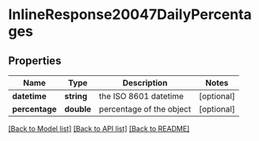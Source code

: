 # InlineResponse20047DailyPercentages

## Properties
Name | Type | Description | Notes
------------ | ------------- | ------------- | -------------
**datetime** | **string** | the ISO 8601 datetime | [optional] 
**percentage** | **double** | percentage of the object | [optional] 

[[Back to Model list]](../README.md#documentation-for-models) [[Back to API list]](../README.md#documentation-for-api-endpoints) [[Back to README]](../README.md)


